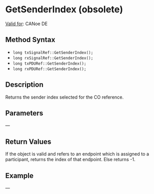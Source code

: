 # GetSenderIndex (obsolete)

[Valid for](../../../Shared/FeatureAvailability.md):  CANoe DE

## Method Syntax

- `long txSignalRef::GetSenderIndex();`
- `long rxSignalRef::GetSenderIndex();`
- `long txPDURef::GetSenderIndex();`
- `long rxPDURef::GetSenderIndex();`

## Description

Returns the sender index selected for the CO reference.

## Parameters

—

## Return Values

If the object is valid and refers to an endpoint which is assigned to a participant, returns the index of that endpoint. Else returns -1.

## Example

—
